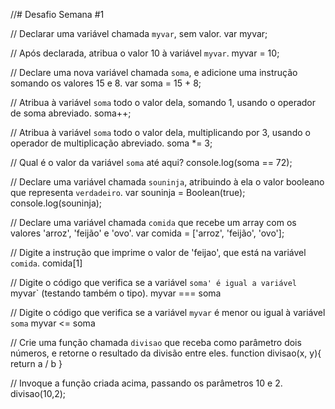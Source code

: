 //# Desafio Semana #1

// Declarar uma variável chamada `myvar`, sem valor.
var myvar;

// Após declarada, atribua o valor 10 à variável `myvar`.
myvar = 10;

// Declare uma nova variável chamada `soma`, e adicione uma instrução somando os valores 15 e 8.
var soma = 15 + 8;

// Atribua à variável `soma` todo o valor dela, somando 1, usando o operador de soma abreviado.
soma++;

// Atribua à variável `soma` todo o valor dela, multiplicando por 3, usando o operador de multiplicação abreviado.
soma *= 3;

// Qual é o valor da variável `soma` até aqui?
console.log(soma == 72);

// Declare uma variável chamada `souninja`, atribuindo à ela o valor booleano que representa `verdadeiro`.
var souninja = Boolean(true);
console.log(souninja);

// Declare uma variável chamada `comida` que recebe um array com os valores 'arroz', 'feijão' e 'ovo'.
var comida = ['arroz', 'feijão', 'ovo'];

// Digite a instrução que imprime o valor de 'feijao', que está na variável `comida`.
comida[1]

// Digite o código que verifica se a variável `soma' é igual a variável `myvar` (testando também o tipo).
myvar === soma

// Digite o código que verifica se a variável `myvar` é menor ou igual à variável `soma`
myvar <= soma

// Crie uma função chamada `divisao` que receba como parâmetro dois números, e retorne o resultado da divisão entre eles.
function divisao(x, y){
return a / b
}

// Invoque a função criada acima, passando os parâmetros 10 e 2.
divisao(10,2);
